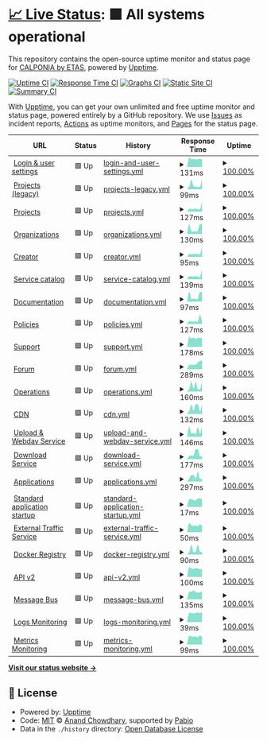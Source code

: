 # [📈 Live Status](https://calponia.github.io/status-page-poc2): <!--live status--> **🟩 All systems operational**

This repository contains the open-source uptime monitor and status page for [CALPONIA by ETAS](https://pantaris.io), powered by [Upptime](https://github.com/upptime/upptime).

[![Uptime CI](https://github.com/calponia/status-page-poc2/workflows/Uptime%20CI/badge.svg)](https://github.com/calponia/status-page-poc2/actions?query=workflow%3A%22Uptime+CI%22)
[![Response Time CI](https://github.com/calponia/status-page-poc2/workflows/Response%20Time%20CI/badge.svg)](https://github.com/calponia/status-page-poc2/actions?query=workflow%3A%22Response+Time+CI%22)
[![Graphs CI](https://github.com/calponia/status-page-poc2/workflows/Graphs%20CI/badge.svg)](https://github.com/calponia/status-page-poc2/actions?query=workflow%3A%22Graphs+CI%22)
[![Static Site CI](https://github.com/calponia/status-page-poc2/workflows/Static%20Site%20CI/badge.svg)](https://github.com/calponia/status-page-poc2/actions?query=workflow%3A%22Static+Site+CI%22)
[![Summary CI](https://github.com/calponia/status-page-poc2/workflows/Summary%20CI/badge.svg)](https://github.com/calponia/status-page-poc2/actions?query=workflow%3A%22Summary+CI%22)

With [Upptime](https://upptime.js.org), you can get your own unlimited and free uptime monitor and status page, powered entirely by a GitHub repository. We use [Issues](https://github.com/calponia/status-page-poc2/issues) as incident reports, [Actions](https://github.com/calponia/status-page-poc2/actions) as uptime monitors, and [Pages](https://calponia.github.io/status-page-poc2) for the status page.

<!--start: status pages-->
<!-- This summary is generated by Upptime (https://github.com/upptime/upptime) -->
<!-- Do not edit this manually, your changes will be overwritten -->
<!-- prettier-ignore -->
| URL | Status | History | Response Time | Uptime |
| --- | ------ | ------- | ------------- | ------ |
| <img alt="" src="https://icons.duckduckgo.com/ip3/my.pantaris.io.ico" height="13"> [Login & user settings](https://my.pantaris.io) | 🟩 Up | [login-and-user-settings.yml](https://github.com/calponia/status-page/commits/HEAD/history/login-and-user-settings.yml) | <details><summary><img alt="Response time graph" src="./graphs/login-and-user-settings/response-time-week.png" height="20"> 131ms</summary><br><a href="https://status.pantaris.io/history/login-and-user-settings"><img alt="Response time 138" src="https://img.shields.io/endpoint?url=https%3A%2F%2Fraw.githubusercontent.com%2Fcalponia%2Fstatus-page%2FHEAD%2Fapi%2Flogin-and-user-settings%2Fresponse-time.json"></a><br><a href="https://status.pantaris.io/history/login-and-user-settings"><img alt="24-hour response time 93" src="https://img.shields.io/endpoint?url=https%3A%2F%2Fraw.githubusercontent.com%2Fcalponia%2Fstatus-page%2FHEAD%2Fapi%2Flogin-and-user-settings%2Fresponse-time-day.json"></a><br><a href="https://status.pantaris.io/history/login-and-user-settings"><img alt="7-day response time 131" src="https://img.shields.io/endpoint?url=https%3A%2F%2Fraw.githubusercontent.com%2Fcalponia%2Fstatus-page%2FHEAD%2Fapi%2Flogin-and-user-settings%2Fresponse-time-week.json"></a><br><a href="https://status.pantaris.io/history/login-and-user-settings"><img alt="30-day response time 143" src="https://img.shields.io/endpoint?url=https%3A%2F%2Fraw.githubusercontent.com%2Fcalponia%2Fstatus-page%2FHEAD%2Fapi%2Flogin-and-user-settings%2Fresponse-time-month.json"></a><br><a href="https://status.pantaris.io/history/login-and-user-settings"><img alt="1-year response time 138" src="https://img.shields.io/endpoint?url=https%3A%2F%2Fraw.githubusercontent.com%2Fcalponia%2Fstatus-page%2FHEAD%2Fapi%2Flogin-and-user-settings%2Fresponse-time-year.json"></a></details> | <details><summary><a href="https://status.pantaris.io/history/login-and-user-settings">100.00%</a></summary><a href="https://status.pantaris.io/history/login-and-user-settings"><img alt="All-time uptime 99.97%" src="https://img.shields.io/endpoint?url=https%3A%2F%2Fraw.githubusercontent.com%2Fcalponia%2Fstatus-page%2FHEAD%2Fapi%2Flogin-and-user-settings%2Fuptime.json"></a><br><a href="https://status.pantaris.io/history/login-and-user-settings"><img alt="24-hour uptime 100.00%" src="https://img.shields.io/endpoint?url=https%3A%2F%2Fraw.githubusercontent.com%2Fcalponia%2Fstatus-page%2FHEAD%2Fapi%2Flogin-and-user-settings%2Fuptime-day.json"></a><br><a href="https://status.pantaris.io/history/login-and-user-settings"><img alt="7-day uptime 100.00%" src="https://img.shields.io/endpoint?url=https%3A%2F%2Fraw.githubusercontent.com%2Fcalponia%2Fstatus-page%2FHEAD%2Fapi%2Flogin-and-user-settings%2Fuptime-week.json"></a><br><a href="https://status.pantaris.io/history/login-and-user-settings"><img alt="30-day uptime 100.00%" src="https://img.shields.io/endpoint?url=https%3A%2F%2Fraw.githubusercontent.com%2Fcalponia%2Fstatus-page%2FHEAD%2Fapi%2Flogin-and-user-settings%2Fuptime-month.json"></a><br><a href="https://status.pantaris.io/history/login-and-user-settings"><img alt="1-year uptime 99.97%" src="https://img.shields.io/endpoint?url=https%3A%2F%2Fraw.githubusercontent.com%2Fcalponia%2Fstatus-page%2FHEAD%2Fapi%2Flogin-and-user-settings%2Fuptime-year.json"></a></details>
| <img alt="" src="https://icons.duckduckgo.com/ip3/platform.pantaris.io.ico" height="13"> [Projects (legacy)](https://platform.pantaris.io) | 🟩 Up | [projects-legacy.yml](https://github.com/calponia/status-page/commits/HEAD/history/projects-legacy.yml) | <details><summary><img alt="Response time graph" src="./graphs/projects-legacy/response-time-week.png" height="20"> 99ms</summary><br><a href="https://status.pantaris.io/history/projects-legacy"><img alt="Response time 144" src="https://img.shields.io/endpoint?url=https%3A%2F%2Fraw.githubusercontent.com%2Fcalponia%2Fstatus-page%2FHEAD%2Fapi%2Fprojects-legacy%2Fresponse-time.json"></a><br><a href="https://status.pantaris.io/history/projects-legacy"><img alt="24-hour response time 91" src="https://img.shields.io/endpoint?url=https%3A%2F%2Fraw.githubusercontent.com%2Fcalponia%2Fstatus-page%2FHEAD%2Fapi%2Fprojects-legacy%2Fresponse-time-day.json"></a><br><a href="https://status.pantaris.io/history/projects-legacy"><img alt="7-day response time 99" src="https://img.shields.io/endpoint?url=https%3A%2F%2Fraw.githubusercontent.com%2Fcalponia%2Fstatus-page%2FHEAD%2Fapi%2Fprojects-legacy%2Fresponse-time-week.json"></a><br><a href="https://status.pantaris.io/history/projects-legacy"><img alt="30-day response time 137" src="https://img.shields.io/endpoint?url=https%3A%2F%2Fraw.githubusercontent.com%2Fcalponia%2Fstatus-page%2FHEAD%2Fapi%2Fprojects-legacy%2Fresponse-time-month.json"></a><br><a href="https://status.pantaris.io/history/projects-legacy"><img alt="1-year response time 144" src="https://img.shields.io/endpoint?url=https%3A%2F%2Fraw.githubusercontent.com%2Fcalponia%2Fstatus-page%2FHEAD%2Fapi%2Fprojects-legacy%2Fresponse-time-year.json"></a></details> | <details><summary><a href="https://status.pantaris.io/history/projects-legacy">100.00%</a></summary><a href="https://status.pantaris.io/history/projects-legacy"><img alt="All-time uptime 99.95%" src="https://img.shields.io/endpoint?url=https%3A%2F%2Fraw.githubusercontent.com%2Fcalponia%2Fstatus-page%2FHEAD%2Fapi%2Fprojects-legacy%2Fuptime.json"></a><br><a href="https://status.pantaris.io/history/projects-legacy"><img alt="24-hour uptime 100.00%" src="https://img.shields.io/endpoint?url=https%3A%2F%2Fraw.githubusercontent.com%2Fcalponia%2Fstatus-page%2FHEAD%2Fapi%2Fprojects-legacy%2Fuptime-day.json"></a><br><a href="https://status.pantaris.io/history/projects-legacy"><img alt="7-day uptime 100.00%" src="https://img.shields.io/endpoint?url=https%3A%2F%2Fraw.githubusercontent.com%2Fcalponia%2Fstatus-page%2FHEAD%2Fapi%2Fprojects-legacy%2Fuptime-week.json"></a><br><a href="https://status.pantaris.io/history/projects-legacy"><img alt="30-day uptime 100.00%" src="https://img.shields.io/endpoint?url=https%3A%2F%2Fraw.githubusercontent.com%2Fcalponia%2Fstatus-page%2FHEAD%2Fapi%2Fprojects-legacy%2Fuptime-month.json"></a><br><a href="https://status.pantaris.io/history/projects-legacy"><img alt="1-year uptime 99.95%" src="https://img.shields.io/endpoint?url=https%3A%2F%2Fraw.githubusercontent.com%2Fcalponia%2Fstatus-page%2FHEAD%2Fapi%2Fprojects-legacy%2Fuptime-year.json"></a></details>
| <img alt="" src="https://icons.duckduckgo.com/ip3/project.pantaris.io.ico" height="13"> [Projects](https://project.pantaris.io) | 🟩 Up | [projects.yml](https://github.com/calponia/status-page/commits/HEAD/history/projects.yml) | <details><summary><img alt="Response time graph" src="./graphs/projects/response-time-week.png" height="20"> 127ms</summary><br><a href="https://status.pantaris.io/history/projects"><img alt="Response time 140" src="https://img.shields.io/endpoint?url=https%3A%2F%2Fraw.githubusercontent.com%2Fcalponia%2Fstatus-page%2FHEAD%2Fapi%2Fprojects%2Fresponse-time.json"></a><br><a href="https://status.pantaris.io/history/projects"><img alt="24-hour response time 105" src="https://img.shields.io/endpoint?url=https%3A%2F%2Fraw.githubusercontent.com%2Fcalponia%2Fstatus-page%2FHEAD%2Fapi%2Fprojects%2Fresponse-time-day.json"></a><br><a href="https://status.pantaris.io/history/projects"><img alt="7-day response time 127" src="https://img.shields.io/endpoint?url=https%3A%2F%2Fraw.githubusercontent.com%2Fcalponia%2Fstatus-page%2FHEAD%2Fapi%2Fprojects%2Fresponse-time-week.json"></a><br><a href="https://status.pantaris.io/history/projects"><img alt="30-day response time 102" src="https://img.shields.io/endpoint?url=https%3A%2F%2Fraw.githubusercontent.com%2Fcalponia%2Fstatus-page%2FHEAD%2Fapi%2Fprojects%2Fresponse-time-month.json"></a><br><a href="https://status.pantaris.io/history/projects"><img alt="1-year response time 140" src="https://img.shields.io/endpoint?url=https%3A%2F%2Fraw.githubusercontent.com%2Fcalponia%2Fstatus-page%2FHEAD%2Fapi%2Fprojects%2Fresponse-time-year.json"></a></details> | <details><summary><a href="https://status.pantaris.io/history/projects">100.00%</a></summary><a href="https://status.pantaris.io/history/projects"><img alt="All-time uptime 99.97%" src="https://img.shields.io/endpoint?url=https%3A%2F%2Fraw.githubusercontent.com%2Fcalponia%2Fstatus-page%2FHEAD%2Fapi%2Fprojects%2Fuptime.json"></a><br><a href="https://status.pantaris.io/history/projects"><img alt="24-hour uptime 100.00%" src="https://img.shields.io/endpoint?url=https%3A%2F%2Fraw.githubusercontent.com%2Fcalponia%2Fstatus-page%2FHEAD%2Fapi%2Fprojects%2Fuptime-day.json"></a><br><a href="https://status.pantaris.io/history/projects"><img alt="7-day uptime 100.00%" src="https://img.shields.io/endpoint?url=https%3A%2F%2Fraw.githubusercontent.com%2Fcalponia%2Fstatus-page%2FHEAD%2Fapi%2Fprojects%2Fuptime-week.json"></a><br><a href="https://status.pantaris.io/history/projects"><img alt="30-day uptime 100.00%" src="https://img.shields.io/endpoint?url=https%3A%2F%2Fraw.githubusercontent.com%2Fcalponia%2Fstatus-page%2FHEAD%2Fapi%2Fprojects%2Fuptime-month.json"></a><br><a href="https://status.pantaris.io/history/projects"><img alt="1-year uptime 99.97%" src="https://img.shields.io/endpoint?url=https%3A%2F%2Fraw.githubusercontent.com%2Fcalponia%2Fstatus-page%2FHEAD%2Fapi%2Fprojects%2Fuptime-year.json"></a></details>
| <img alt="" src="https://icons.duckduckgo.com/ip3/organization.pantaris.io.ico" height="13"> [Organizations](https://organization.pantaris.io) | 🟩 Up | [organizations.yml](https://github.com/calponia/status-page/commits/HEAD/history/organizations.yml) | <details><summary><img alt="Response time graph" src="./graphs/organizations/response-time-week.png" height="20"> 130ms</summary><br><a href="https://status.pantaris.io/history/organizations"><img alt="Response time 161" src="https://img.shields.io/endpoint?url=https%3A%2F%2Fraw.githubusercontent.com%2Fcalponia%2Fstatus-page%2FHEAD%2Fapi%2Forganizations%2Fresponse-time.json"></a><br><a href="https://status.pantaris.io/history/organizations"><img alt="24-hour response time 99" src="https://img.shields.io/endpoint?url=https%3A%2F%2Fraw.githubusercontent.com%2Fcalponia%2Fstatus-page%2FHEAD%2Fapi%2Forganizations%2Fresponse-time-day.json"></a><br><a href="https://status.pantaris.io/history/organizations"><img alt="7-day response time 130" src="https://img.shields.io/endpoint?url=https%3A%2F%2Fraw.githubusercontent.com%2Fcalponia%2Fstatus-page%2FHEAD%2Fapi%2Forganizations%2Fresponse-time-week.json"></a><br><a href="https://status.pantaris.io/history/organizations"><img alt="30-day response time 142" src="https://img.shields.io/endpoint?url=https%3A%2F%2Fraw.githubusercontent.com%2Fcalponia%2Fstatus-page%2FHEAD%2Fapi%2Forganizations%2Fresponse-time-month.json"></a><br><a href="https://status.pantaris.io/history/organizations"><img alt="1-year response time 161" src="https://img.shields.io/endpoint?url=https%3A%2F%2Fraw.githubusercontent.com%2Fcalponia%2Fstatus-page%2FHEAD%2Fapi%2Forganizations%2Fresponse-time-year.json"></a></details> | <details><summary><a href="https://status.pantaris.io/history/organizations">100.00%</a></summary><a href="https://status.pantaris.io/history/organizations"><img alt="All-time uptime 99.97%" src="https://img.shields.io/endpoint?url=https%3A%2F%2Fraw.githubusercontent.com%2Fcalponia%2Fstatus-page%2FHEAD%2Fapi%2Forganizations%2Fuptime.json"></a><br><a href="https://status.pantaris.io/history/organizations"><img alt="24-hour uptime 100.00%" src="https://img.shields.io/endpoint?url=https%3A%2F%2Fraw.githubusercontent.com%2Fcalponia%2Fstatus-page%2FHEAD%2Fapi%2Forganizations%2Fuptime-day.json"></a><br><a href="https://status.pantaris.io/history/organizations"><img alt="7-day uptime 100.00%" src="https://img.shields.io/endpoint?url=https%3A%2F%2Fraw.githubusercontent.com%2Fcalponia%2Fstatus-page%2FHEAD%2Fapi%2Forganizations%2Fuptime-week.json"></a><br><a href="https://status.pantaris.io/history/organizations"><img alt="30-day uptime 100.00%" src="https://img.shields.io/endpoint?url=https%3A%2F%2Fraw.githubusercontent.com%2Fcalponia%2Fstatus-page%2FHEAD%2Fapi%2Forganizations%2Fuptime-month.json"></a><br><a href="https://status.pantaris.io/history/organizations"><img alt="1-year uptime 99.97%" src="https://img.shields.io/endpoint?url=https%3A%2F%2Fraw.githubusercontent.com%2Fcalponia%2Fstatus-page%2FHEAD%2Fapi%2Forganizations%2Fuptime-year.json"></a></details>
| <img alt="" src="https://icons.duckduckgo.com/ip3/portal.pantaris.io.ico" height="13"> [Creator](https://portal.pantaris.io) | 🟩 Up | [creator.yml](https://github.com/calponia/status-page/commits/HEAD/history/creator.yml) | <details><summary><img alt="Response time graph" src="./graphs/creator/response-time-week.png" height="20"> 95ms</summary><br><a href="https://status.pantaris.io/history/creator"><img alt="Response time 147" src="https://img.shields.io/endpoint?url=https%3A%2F%2Fraw.githubusercontent.com%2Fcalponia%2Fstatus-page%2FHEAD%2Fapi%2Fcreator%2Fresponse-time.json"></a><br><a href="https://status.pantaris.io/history/creator"><img alt="24-hour response time 95" src="https://img.shields.io/endpoint?url=https%3A%2F%2Fraw.githubusercontent.com%2Fcalponia%2Fstatus-page%2FHEAD%2Fapi%2Fcreator%2Fresponse-time-day.json"></a><br><a href="https://status.pantaris.io/history/creator"><img alt="7-day response time 95" src="https://img.shields.io/endpoint?url=https%3A%2F%2Fraw.githubusercontent.com%2Fcalponia%2Fstatus-page%2FHEAD%2Fapi%2Fcreator%2Fresponse-time-week.json"></a><br><a href="https://status.pantaris.io/history/creator"><img alt="30-day response time 149" src="https://img.shields.io/endpoint?url=https%3A%2F%2Fraw.githubusercontent.com%2Fcalponia%2Fstatus-page%2FHEAD%2Fapi%2Fcreator%2Fresponse-time-month.json"></a><br><a href="https://status.pantaris.io/history/creator"><img alt="1-year response time 147" src="https://img.shields.io/endpoint?url=https%3A%2F%2Fraw.githubusercontent.com%2Fcalponia%2Fstatus-page%2FHEAD%2Fapi%2Fcreator%2Fresponse-time-year.json"></a></details> | <details><summary><a href="https://status.pantaris.io/history/creator">100.00%</a></summary><a href="https://status.pantaris.io/history/creator"><img alt="All-time uptime 99.97%" src="https://img.shields.io/endpoint?url=https%3A%2F%2Fraw.githubusercontent.com%2Fcalponia%2Fstatus-page%2FHEAD%2Fapi%2Fcreator%2Fuptime.json"></a><br><a href="https://status.pantaris.io/history/creator"><img alt="24-hour uptime 100.00%" src="https://img.shields.io/endpoint?url=https%3A%2F%2Fraw.githubusercontent.com%2Fcalponia%2Fstatus-page%2FHEAD%2Fapi%2Fcreator%2Fuptime-day.json"></a><br><a href="https://status.pantaris.io/history/creator"><img alt="7-day uptime 100.00%" src="https://img.shields.io/endpoint?url=https%3A%2F%2Fraw.githubusercontent.com%2Fcalponia%2Fstatus-page%2FHEAD%2Fapi%2Fcreator%2Fuptime-week.json"></a><br><a href="https://status.pantaris.io/history/creator"><img alt="30-day uptime 100.00%" src="https://img.shields.io/endpoint?url=https%3A%2F%2Fraw.githubusercontent.com%2Fcalponia%2Fstatus-page%2FHEAD%2Fapi%2Fcreator%2Fuptime-month.json"></a><br><a href="https://status.pantaris.io/history/creator"><img alt="1-year uptime 99.97%" src="https://img.shields.io/endpoint?url=https%3A%2F%2Fraw.githubusercontent.com%2Fcalponia%2Fstatus-page%2FHEAD%2Fapi%2Fcreator%2Fuptime-year.json"></a></details>
| <img alt="" src="https://icons.duckduckgo.com/ip3/marketplace.pantaris.io.ico" height="13"> [Service catalog](https://marketplace.pantaris.io) | 🟩 Up | [service-catalog.yml](https://github.com/calponia/status-page/commits/HEAD/history/service-catalog.yml) | <details><summary><img alt="Response time graph" src="./graphs/service-catalog/response-time-week.png" height="20"> 139ms</summary><br><a href="https://status.pantaris.io/history/service-catalog"><img alt="Response time 144" src="https://img.shields.io/endpoint?url=https%3A%2F%2Fraw.githubusercontent.com%2Fcalponia%2Fstatus-page%2FHEAD%2Fapi%2Fservice-catalog%2Fresponse-time.json"></a><br><a href="https://status.pantaris.io/history/service-catalog"><img alt="24-hour response time 81" src="https://img.shields.io/endpoint?url=https%3A%2F%2Fraw.githubusercontent.com%2Fcalponia%2Fstatus-page%2FHEAD%2Fapi%2Fservice-catalog%2Fresponse-time-day.json"></a><br><a href="https://status.pantaris.io/history/service-catalog"><img alt="7-day response time 139" src="https://img.shields.io/endpoint?url=https%3A%2F%2Fraw.githubusercontent.com%2Fcalponia%2Fstatus-page%2FHEAD%2Fapi%2Fservice-catalog%2Fresponse-time-week.json"></a><br><a href="https://status.pantaris.io/history/service-catalog"><img alt="30-day response time 150" src="https://img.shields.io/endpoint?url=https%3A%2F%2Fraw.githubusercontent.com%2Fcalponia%2Fstatus-page%2FHEAD%2Fapi%2Fservice-catalog%2Fresponse-time-month.json"></a><br><a href="https://status.pantaris.io/history/service-catalog"><img alt="1-year response time 144" src="https://img.shields.io/endpoint?url=https%3A%2F%2Fraw.githubusercontent.com%2Fcalponia%2Fstatus-page%2FHEAD%2Fapi%2Fservice-catalog%2Fresponse-time-year.json"></a></details> | <details><summary><a href="https://status.pantaris.io/history/service-catalog">100.00%</a></summary><a href="https://status.pantaris.io/history/service-catalog"><img alt="All-time uptime 99.95%" src="https://img.shields.io/endpoint?url=https%3A%2F%2Fraw.githubusercontent.com%2Fcalponia%2Fstatus-page%2FHEAD%2Fapi%2Fservice-catalog%2Fuptime.json"></a><br><a href="https://status.pantaris.io/history/service-catalog"><img alt="24-hour uptime 100.00%" src="https://img.shields.io/endpoint?url=https%3A%2F%2Fraw.githubusercontent.com%2Fcalponia%2Fstatus-page%2FHEAD%2Fapi%2Fservice-catalog%2Fuptime-day.json"></a><br><a href="https://status.pantaris.io/history/service-catalog"><img alt="7-day uptime 100.00%" src="https://img.shields.io/endpoint?url=https%3A%2F%2Fraw.githubusercontent.com%2Fcalponia%2Fstatus-page%2FHEAD%2Fapi%2Fservice-catalog%2Fuptime-week.json"></a><br><a href="https://status.pantaris.io/history/service-catalog"><img alt="30-day uptime 100.00%" src="https://img.shields.io/endpoint?url=https%3A%2F%2Fraw.githubusercontent.com%2Fcalponia%2Fstatus-page%2FHEAD%2Fapi%2Fservice-catalog%2Fuptime-month.json"></a><br><a href="https://status.pantaris.io/history/service-catalog"><img alt="1-year uptime 99.95%" src="https://img.shields.io/endpoint?url=https%3A%2F%2Fraw.githubusercontent.com%2Fcalponia%2Fstatus-page%2FHEAD%2Fapi%2Fservice-catalog%2Fuptime-year.json"></a></details>
| <img alt="" src="https://icons.duckduckgo.com/ip3/documentation.pantaris.io.ico" height="13"> [Documentation](https://documentation.pantaris.io) | 🟩 Up | [documentation.yml](https://github.com/calponia/status-page/commits/HEAD/history/documentation.yml) | <details><summary><img alt="Response time graph" src="./graphs/documentation/response-time-week.png" height="20"> 97ms</summary><br><a href="https://status.pantaris.io/history/documentation"><img alt="Response time 154" src="https://img.shields.io/endpoint?url=https%3A%2F%2Fraw.githubusercontent.com%2Fcalponia%2Fstatus-page%2FHEAD%2Fapi%2Fdocumentation%2Fresponse-time.json"></a><br><a href="https://status.pantaris.io/history/documentation"><img alt="24-hour response time 105" src="https://img.shields.io/endpoint?url=https%3A%2F%2Fraw.githubusercontent.com%2Fcalponia%2Fstatus-page%2FHEAD%2Fapi%2Fdocumentation%2Fresponse-time-day.json"></a><br><a href="https://status.pantaris.io/history/documentation"><img alt="7-day response time 97" src="https://img.shields.io/endpoint?url=https%3A%2F%2Fraw.githubusercontent.com%2Fcalponia%2Fstatus-page%2FHEAD%2Fapi%2Fdocumentation%2Fresponse-time-week.json"></a><br><a href="https://status.pantaris.io/history/documentation"><img alt="30-day response time 117" src="https://img.shields.io/endpoint?url=https%3A%2F%2Fraw.githubusercontent.com%2Fcalponia%2Fstatus-page%2FHEAD%2Fapi%2Fdocumentation%2Fresponse-time-month.json"></a><br><a href="https://status.pantaris.io/history/documentation"><img alt="1-year response time 154" src="https://img.shields.io/endpoint?url=https%3A%2F%2Fraw.githubusercontent.com%2Fcalponia%2Fstatus-page%2FHEAD%2Fapi%2Fdocumentation%2Fresponse-time-year.json"></a></details> | <details><summary><a href="https://status.pantaris.io/history/documentation">100.00%</a></summary><a href="https://status.pantaris.io/history/documentation"><img alt="All-time uptime 99.97%" src="https://img.shields.io/endpoint?url=https%3A%2F%2Fraw.githubusercontent.com%2Fcalponia%2Fstatus-page%2FHEAD%2Fapi%2Fdocumentation%2Fuptime.json"></a><br><a href="https://status.pantaris.io/history/documentation"><img alt="24-hour uptime 100.00%" src="https://img.shields.io/endpoint?url=https%3A%2F%2Fraw.githubusercontent.com%2Fcalponia%2Fstatus-page%2FHEAD%2Fapi%2Fdocumentation%2Fuptime-day.json"></a><br><a href="https://status.pantaris.io/history/documentation"><img alt="7-day uptime 100.00%" src="https://img.shields.io/endpoint?url=https%3A%2F%2Fraw.githubusercontent.com%2Fcalponia%2Fstatus-page%2FHEAD%2Fapi%2Fdocumentation%2Fuptime-week.json"></a><br><a href="https://status.pantaris.io/history/documentation"><img alt="30-day uptime 100.00%" src="https://img.shields.io/endpoint?url=https%3A%2F%2Fraw.githubusercontent.com%2Fcalponia%2Fstatus-page%2FHEAD%2Fapi%2Fdocumentation%2Fuptime-month.json"></a><br><a href="https://status.pantaris.io/history/documentation"><img alt="1-year uptime 99.97%" src="https://img.shields.io/endpoint?url=https%3A%2F%2Fraw.githubusercontent.com%2Fcalponia%2Fstatus-page%2FHEAD%2Fapi%2Fdocumentation%2Fuptime-year.json"></a></details>
| <img alt="" src="https://icons.duckduckgo.com/ip3/policies.pantaris.io.ico" height="13"> [Policies](https://policies.pantaris.io) | 🟩 Up | [policies.yml](https://github.com/calponia/status-page/commits/HEAD/history/policies.yml) | <details><summary><img alt="Response time graph" src="./graphs/policies/response-time-week.png" height="20"> 127ms</summary><br><a href="https://status.pantaris.io/history/policies"><img alt="Response time 138" src="https://img.shields.io/endpoint?url=https%3A%2F%2Fraw.githubusercontent.com%2Fcalponia%2Fstatus-page%2FHEAD%2Fapi%2Fpolicies%2Fresponse-time.json"></a><br><a href="https://status.pantaris.io/history/policies"><img alt="24-hour response time 103" src="https://img.shields.io/endpoint?url=https%3A%2F%2Fraw.githubusercontent.com%2Fcalponia%2Fstatus-page%2FHEAD%2Fapi%2Fpolicies%2Fresponse-time-day.json"></a><br><a href="https://status.pantaris.io/history/policies"><img alt="7-day response time 127" src="https://img.shields.io/endpoint?url=https%3A%2F%2Fraw.githubusercontent.com%2Fcalponia%2Fstatus-page%2FHEAD%2Fapi%2Fpolicies%2Fresponse-time-week.json"></a><br><a href="https://status.pantaris.io/history/policies"><img alt="30-day response time 125" src="https://img.shields.io/endpoint?url=https%3A%2F%2Fraw.githubusercontent.com%2Fcalponia%2Fstatus-page%2FHEAD%2Fapi%2Fpolicies%2Fresponse-time-month.json"></a><br><a href="https://status.pantaris.io/history/policies"><img alt="1-year response time 138" src="https://img.shields.io/endpoint?url=https%3A%2F%2Fraw.githubusercontent.com%2Fcalponia%2Fstatus-page%2FHEAD%2Fapi%2Fpolicies%2Fresponse-time-year.json"></a></details> | <details><summary><a href="https://status.pantaris.io/history/policies">100.00%</a></summary><a href="https://status.pantaris.io/history/policies"><img alt="All-time uptime 99.97%" src="https://img.shields.io/endpoint?url=https%3A%2F%2Fraw.githubusercontent.com%2Fcalponia%2Fstatus-page%2FHEAD%2Fapi%2Fpolicies%2Fuptime.json"></a><br><a href="https://status.pantaris.io/history/policies"><img alt="24-hour uptime 100.00%" src="https://img.shields.io/endpoint?url=https%3A%2F%2Fraw.githubusercontent.com%2Fcalponia%2Fstatus-page%2FHEAD%2Fapi%2Fpolicies%2Fuptime-day.json"></a><br><a href="https://status.pantaris.io/history/policies"><img alt="7-day uptime 100.00%" src="https://img.shields.io/endpoint?url=https%3A%2F%2Fraw.githubusercontent.com%2Fcalponia%2Fstatus-page%2FHEAD%2Fapi%2Fpolicies%2Fuptime-week.json"></a><br><a href="https://status.pantaris.io/history/policies"><img alt="30-day uptime 100.00%" src="https://img.shields.io/endpoint?url=https%3A%2F%2Fraw.githubusercontent.com%2Fcalponia%2Fstatus-page%2FHEAD%2Fapi%2Fpolicies%2Fuptime-month.json"></a><br><a href="https://status.pantaris.io/history/policies"><img alt="1-year uptime 99.97%" src="https://img.shields.io/endpoint?url=https%3A%2F%2Fraw.githubusercontent.com%2Fcalponia%2Fstatus-page%2FHEAD%2Fapi%2Fpolicies%2Fuptime-year.json"></a></details>
| <img alt="" src="https://icons.duckduckgo.com/ip3/helpspot.calponia.com.ico" height="13"> [Support](https://helpspot.calponia.com) | 🟩 Up | [support.yml](https://github.com/calponia/status-page/commits/HEAD/history/support.yml) | <details><summary><img alt="Response time graph" src="./graphs/support/response-time-week.png" height="20"> 178ms</summary><br><a href="https://status.pantaris.io/history/support"><img alt="Response time 206" src="https://img.shields.io/endpoint?url=https%3A%2F%2Fraw.githubusercontent.com%2Fcalponia%2Fstatus-page%2FHEAD%2Fapi%2Fsupport%2Fresponse-time.json"></a><br><a href="https://status.pantaris.io/history/support"><img alt="24-hour response time 173" src="https://img.shields.io/endpoint?url=https%3A%2F%2Fraw.githubusercontent.com%2Fcalponia%2Fstatus-page%2FHEAD%2Fapi%2Fsupport%2Fresponse-time-day.json"></a><br><a href="https://status.pantaris.io/history/support"><img alt="7-day response time 178" src="https://img.shields.io/endpoint?url=https%3A%2F%2Fraw.githubusercontent.com%2Fcalponia%2Fstatus-page%2FHEAD%2Fapi%2Fsupport%2Fresponse-time-week.json"></a><br><a href="https://status.pantaris.io/history/support"><img alt="30-day response time 185" src="https://img.shields.io/endpoint?url=https%3A%2F%2Fraw.githubusercontent.com%2Fcalponia%2Fstatus-page%2FHEAD%2Fapi%2Fsupport%2Fresponse-time-month.json"></a><br><a href="https://status.pantaris.io/history/support"><img alt="1-year response time 206" src="https://img.shields.io/endpoint?url=https%3A%2F%2Fraw.githubusercontent.com%2Fcalponia%2Fstatus-page%2FHEAD%2Fapi%2Fsupport%2Fresponse-time-year.json"></a></details> | <details><summary><a href="https://status.pantaris.io/history/support">100.00%</a></summary><a href="https://status.pantaris.io/history/support"><img alt="All-time uptime 100.00%" src="https://img.shields.io/endpoint?url=https%3A%2F%2Fraw.githubusercontent.com%2Fcalponia%2Fstatus-page%2FHEAD%2Fapi%2Fsupport%2Fuptime.json"></a><br><a href="https://status.pantaris.io/history/support"><img alt="24-hour uptime 100.00%" src="https://img.shields.io/endpoint?url=https%3A%2F%2Fraw.githubusercontent.com%2Fcalponia%2Fstatus-page%2FHEAD%2Fapi%2Fsupport%2Fuptime-day.json"></a><br><a href="https://status.pantaris.io/history/support"><img alt="7-day uptime 100.00%" src="https://img.shields.io/endpoint?url=https%3A%2F%2Fraw.githubusercontent.com%2Fcalponia%2Fstatus-page%2FHEAD%2Fapi%2Fsupport%2Fuptime-week.json"></a><br><a href="https://status.pantaris.io/history/support"><img alt="30-day uptime 100.00%" src="https://img.shields.io/endpoint?url=https%3A%2F%2Fraw.githubusercontent.com%2Fcalponia%2Fstatus-page%2FHEAD%2Fapi%2Fsupport%2Fuptime-month.json"></a><br><a href="https://status.pantaris.io/history/support"><img alt="1-year uptime 100.00%" src="https://img.shields.io/endpoint?url=https%3A%2F%2Fraw.githubusercontent.com%2Fcalponia%2Fstatus-page%2FHEAD%2Fapi%2Fsupport%2Fuptime-year.json"></a></details>
| <img alt="" src="https://icons.duckduckgo.com/ip3/forum.pantaris.io.ico" height="13"> [Forum](https://forum.pantaris.io) | 🟩 Up | [forum.yml](https://github.com/calponia/status-page/commits/HEAD/history/forum.yml) | <details><summary><img alt="Response time graph" src="./graphs/forum/response-time-week.png" height="20"> 289ms</summary><br><a href="https://status.pantaris.io/history/forum"><img alt="Response time 343" src="https://img.shields.io/endpoint?url=https%3A%2F%2Fraw.githubusercontent.com%2Fcalponia%2Fstatus-page%2FHEAD%2Fapi%2Fforum%2Fresponse-time.json"></a><br><a href="https://status.pantaris.io/history/forum"><img alt="24-hour response time 264" src="https://img.shields.io/endpoint?url=https%3A%2F%2Fraw.githubusercontent.com%2Fcalponia%2Fstatus-page%2FHEAD%2Fapi%2Fforum%2Fresponse-time-day.json"></a><br><a href="https://status.pantaris.io/history/forum"><img alt="7-day response time 289" src="https://img.shields.io/endpoint?url=https%3A%2F%2Fraw.githubusercontent.com%2Fcalponia%2Fstatus-page%2FHEAD%2Fapi%2Fforum%2Fresponse-time-week.json"></a><br><a href="https://status.pantaris.io/history/forum"><img alt="30-day response time 292" src="https://img.shields.io/endpoint?url=https%3A%2F%2Fraw.githubusercontent.com%2Fcalponia%2Fstatus-page%2FHEAD%2Fapi%2Fforum%2Fresponse-time-month.json"></a><br><a href="https://status.pantaris.io/history/forum"><img alt="1-year response time 343" src="https://img.shields.io/endpoint?url=https%3A%2F%2Fraw.githubusercontent.com%2Fcalponia%2Fstatus-page%2FHEAD%2Fapi%2Fforum%2Fresponse-time-year.json"></a></details> | <details><summary><a href="https://status.pantaris.io/history/forum">100.00%</a></summary><a href="https://status.pantaris.io/history/forum"><img alt="All-time uptime 100.00%" src="https://img.shields.io/endpoint?url=https%3A%2F%2Fraw.githubusercontent.com%2Fcalponia%2Fstatus-page%2FHEAD%2Fapi%2Fforum%2Fuptime.json"></a><br><a href="https://status.pantaris.io/history/forum"><img alt="24-hour uptime 100.00%" src="https://img.shields.io/endpoint?url=https%3A%2F%2Fraw.githubusercontent.com%2Fcalponia%2Fstatus-page%2FHEAD%2Fapi%2Fforum%2Fuptime-day.json"></a><br><a href="https://status.pantaris.io/history/forum"><img alt="7-day uptime 100.00%" src="https://img.shields.io/endpoint?url=https%3A%2F%2Fraw.githubusercontent.com%2Fcalponia%2Fstatus-page%2FHEAD%2Fapi%2Fforum%2Fuptime-week.json"></a><br><a href="https://status.pantaris.io/history/forum"><img alt="30-day uptime 100.00%" src="https://img.shields.io/endpoint?url=https%3A%2F%2Fraw.githubusercontent.com%2Fcalponia%2Fstatus-page%2FHEAD%2Fapi%2Fforum%2Fuptime-month.json"></a><br><a href="https://status.pantaris.io/history/forum"><img alt="1-year uptime 100.00%" src="https://img.shields.io/endpoint?url=https%3A%2F%2Fraw.githubusercontent.com%2Fcalponia%2Fstatus-page%2FHEAD%2Fapi%2Fforum%2Fuptime-year.json"></a></details>
| <img alt="" src="https://icons.duckduckgo.com/ip3/management.pantaris.io.ico" height="13"> [Operations](https://management.pantaris.io) | 🟩 Up | [operations.yml](https://github.com/calponia/status-page/commits/HEAD/history/operations.yml) | <details><summary><img alt="Response time graph" src="./graphs/operations/response-time-week.png" height="20"> 160ms</summary><br><a href="https://status.pantaris.io/history/operations"><img alt="Response time 171" src="https://img.shields.io/endpoint?url=https%3A%2F%2Fraw.githubusercontent.com%2Fcalponia%2Fstatus-page%2FHEAD%2Fapi%2Foperations%2Fresponse-time.json"></a><br><a href="https://status.pantaris.io/history/operations"><img alt="24-hour response time 118" src="https://img.shields.io/endpoint?url=https%3A%2F%2Fraw.githubusercontent.com%2Fcalponia%2Fstatus-page%2FHEAD%2Fapi%2Foperations%2Fresponse-time-day.json"></a><br><a href="https://status.pantaris.io/history/operations"><img alt="7-day response time 160" src="https://img.shields.io/endpoint?url=https%3A%2F%2Fraw.githubusercontent.com%2Fcalponia%2Fstatus-page%2FHEAD%2Fapi%2Foperations%2Fresponse-time-week.json"></a><br><a href="https://status.pantaris.io/history/operations"><img alt="30-day response time 153" src="https://img.shields.io/endpoint?url=https%3A%2F%2Fraw.githubusercontent.com%2Fcalponia%2Fstatus-page%2FHEAD%2Fapi%2Foperations%2Fresponse-time-month.json"></a><br><a href="https://status.pantaris.io/history/operations"><img alt="1-year response time 171" src="https://img.shields.io/endpoint?url=https%3A%2F%2Fraw.githubusercontent.com%2Fcalponia%2Fstatus-page%2FHEAD%2Fapi%2Foperations%2Fresponse-time-year.json"></a></details> | <details><summary><a href="https://status.pantaris.io/history/operations">100.00%</a></summary><a href="https://status.pantaris.io/history/operations"><img alt="All-time uptime 99.97%" src="https://img.shields.io/endpoint?url=https%3A%2F%2Fraw.githubusercontent.com%2Fcalponia%2Fstatus-page%2FHEAD%2Fapi%2Foperations%2Fuptime.json"></a><br><a href="https://status.pantaris.io/history/operations"><img alt="24-hour uptime 100.00%" src="https://img.shields.io/endpoint?url=https%3A%2F%2Fraw.githubusercontent.com%2Fcalponia%2Fstatus-page%2FHEAD%2Fapi%2Foperations%2Fuptime-day.json"></a><br><a href="https://status.pantaris.io/history/operations"><img alt="7-day uptime 100.00%" src="https://img.shields.io/endpoint?url=https%3A%2F%2Fraw.githubusercontent.com%2Fcalponia%2Fstatus-page%2FHEAD%2Fapi%2Foperations%2Fuptime-week.json"></a><br><a href="https://status.pantaris.io/history/operations"><img alt="30-day uptime 100.00%" src="https://img.shields.io/endpoint?url=https%3A%2F%2Fraw.githubusercontent.com%2Fcalponia%2Fstatus-page%2FHEAD%2Fapi%2Foperations%2Fuptime-month.json"></a><br><a href="https://status.pantaris.io/history/operations"><img alt="1-year uptime 99.97%" src="https://img.shields.io/endpoint?url=https%3A%2F%2Fraw.githubusercontent.com%2Fcalponia%2Fstatus-page%2FHEAD%2Fapi%2Foperations%2Fuptime-year.json"></a></details>
| <img alt="" src="https://icons.duckduckgo.com/ip3/cdn.pantaris.io.ico" height="13"> [CDN](https://cdn.pantaris.io) | 🟩 Up | [cdn.yml](https://github.com/calponia/status-page/commits/HEAD/history/cdn.yml) | <details><summary><img alt="Response time graph" src="./graphs/cdn/response-time-week.png" height="20"> 132ms</summary><br><a href="https://status.pantaris.io/history/cdn"><img alt="Response time 156" src="https://img.shields.io/endpoint?url=https%3A%2F%2Fraw.githubusercontent.com%2Fcalponia%2Fstatus-page%2FHEAD%2Fapi%2Fcdn%2Fresponse-time.json"></a><br><a href="https://status.pantaris.io/history/cdn"><img alt="24-hour response time 95" src="https://img.shields.io/endpoint?url=https%3A%2F%2Fraw.githubusercontent.com%2Fcalponia%2Fstatus-page%2FHEAD%2Fapi%2Fcdn%2Fresponse-time-day.json"></a><br><a href="https://status.pantaris.io/history/cdn"><img alt="7-day response time 132" src="https://img.shields.io/endpoint?url=https%3A%2F%2Fraw.githubusercontent.com%2Fcalponia%2Fstatus-page%2FHEAD%2Fapi%2Fcdn%2Fresponse-time-week.json"></a><br><a href="https://status.pantaris.io/history/cdn"><img alt="30-day response time 125" src="https://img.shields.io/endpoint?url=https%3A%2F%2Fraw.githubusercontent.com%2Fcalponia%2Fstatus-page%2FHEAD%2Fapi%2Fcdn%2Fresponse-time-month.json"></a><br><a href="https://status.pantaris.io/history/cdn"><img alt="1-year response time 156" src="https://img.shields.io/endpoint?url=https%3A%2F%2Fraw.githubusercontent.com%2Fcalponia%2Fstatus-page%2FHEAD%2Fapi%2Fcdn%2Fresponse-time-year.json"></a></details> | <details><summary><a href="https://status.pantaris.io/history/cdn">100.00%</a></summary><a href="https://status.pantaris.io/history/cdn"><img alt="All-time uptime 99.97%" src="https://img.shields.io/endpoint?url=https%3A%2F%2Fraw.githubusercontent.com%2Fcalponia%2Fstatus-page%2FHEAD%2Fapi%2Fcdn%2Fuptime.json"></a><br><a href="https://status.pantaris.io/history/cdn"><img alt="24-hour uptime 100.00%" src="https://img.shields.io/endpoint?url=https%3A%2F%2Fraw.githubusercontent.com%2Fcalponia%2Fstatus-page%2FHEAD%2Fapi%2Fcdn%2Fuptime-day.json"></a><br><a href="https://status.pantaris.io/history/cdn"><img alt="7-day uptime 100.00%" src="https://img.shields.io/endpoint?url=https%3A%2F%2Fraw.githubusercontent.com%2Fcalponia%2Fstatus-page%2FHEAD%2Fapi%2Fcdn%2Fuptime-week.json"></a><br><a href="https://status.pantaris.io/history/cdn"><img alt="30-day uptime 100.00%" src="https://img.shields.io/endpoint?url=https%3A%2F%2Fraw.githubusercontent.com%2Fcalponia%2Fstatus-page%2FHEAD%2Fapi%2Fcdn%2Fuptime-month.json"></a><br><a href="https://status.pantaris.io/history/cdn"><img alt="1-year uptime 99.97%" src="https://img.shields.io/endpoint?url=https%3A%2F%2Fraw.githubusercontent.com%2Fcalponia%2Fstatus-page%2FHEAD%2Fapi%2Fcdn%2Fuptime-year.json"></a></details>
| <img alt="" src="https://icons.duckduckgo.com/ip3/upload.pantaris.io.ico" height="13"> [Upload & Webdav Service](https://upload.pantaris.io/healthcheck) | 🟩 Up | [upload-and-webdav-service.yml](https://github.com/calponia/status-page/commits/HEAD/history/upload-and-webdav-service.yml) | <details><summary><img alt="Response time graph" src="./graphs/upload-and-webdav-service/response-time-week.png" height="20"> 146ms</summary><br><a href="https://status.pantaris.io/history/upload-and-webdav-service"><img alt="Response time 277" src="https://img.shields.io/endpoint?url=https%3A%2F%2Fraw.githubusercontent.com%2Fcalponia%2Fstatus-page%2FHEAD%2Fapi%2Fupload-and-webdav-service%2Fresponse-time.json"></a><br><a href="https://status.pantaris.io/history/upload-and-webdav-service"><img alt="24-hour response time 102" src="https://img.shields.io/endpoint?url=https%3A%2F%2Fraw.githubusercontent.com%2Fcalponia%2Fstatus-page%2FHEAD%2Fapi%2Fupload-and-webdav-service%2Fresponse-time-day.json"></a><br><a href="https://status.pantaris.io/history/upload-and-webdav-service"><img alt="7-day response time 146" src="https://img.shields.io/endpoint?url=https%3A%2F%2Fraw.githubusercontent.com%2Fcalponia%2Fstatus-page%2FHEAD%2Fapi%2Fupload-and-webdav-service%2Fresponse-time-week.json"></a><br><a href="https://status.pantaris.io/history/upload-and-webdav-service"><img alt="30-day response time 227" src="https://img.shields.io/endpoint?url=https%3A%2F%2Fraw.githubusercontent.com%2Fcalponia%2Fstatus-page%2FHEAD%2Fapi%2Fupload-and-webdav-service%2Fresponse-time-month.json"></a><br><a href="https://status.pantaris.io/history/upload-and-webdav-service"><img alt="1-year response time 277" src="https://img.shields.io/endpoint?url=https%3A%2F%2Fraw.githubusercontent.com%2Fcalponia%2Fstatus-page%2FHEAD%2Fapi%2Fupload-and-webdav-service%2Fresponse-time-year.json"></a></details> | <details><summary><a href="https://status.pantaris.io/history/upload-and-webdav-service">100.00%</a></summary><a href="https://status.pantaris.io/history/upload-and-webdav-service"><img alt="All-time uptime 99.96%" src="https://img.shields.io/endpoint?url=https%3A%2F%2Fraw.githubusercontent.com%2Fcalponia%2Fstatus-page%2FHEAD%2Fapi%2Fupload-and-webdav-service%2Fuptime.json"></a><br><a href="https://status.pantaris.io/history/upload-and-webdav-service"><img alt="24-hour uptime 100.00%" src="https://img.shields.io/endpoint?url=https%3A%2F%2Fraw.githubusercontent.com%2Fcalponia%2Fstatus-page%2FHEAD%2Fapi%2Fupload-and-webdav-service%2Fuptime-day.json"></a><br><a href="https://status.pantaris.io/history/upload-and-webdav-service"><img alt="7-day uptime 100.00%" src="https://img.shields.io/endpoint?url=https%3A%2F%2Fraw.githubusercontent.com%2Fcalponia%2Fstatus-page%2FHEAD%2Fapi%2Fupload-and-webdav-service%2Fuptime-week.json"></a><br><a href="https://status.pantaris.io/history/upload-and-webdav-service"><img alt="30-day uptime 99.96%" src="https://img.shields.io/endpoint?url=https%3A%2F%2Fraw.githubusercontent.com%2Fcalponia%2Fstatus-page%2FHEAD%2Fapi%2Fupload-and-webdav-service%2Fuptime-month.json"></a><br><a href="https://status.pantaris.io/history/upload-and-webdav-service"><img alt="1-year uptime 99.96%" src="https://img.shields.io/endpoint?url=https%3A%2F%2Fraw.githubusercontent.com%2Fcalponia%2Fstatus-page%2FHEAD%2Fapi%2Fupload-and-webdav-service%2Fuptime-year.json"></a></details>
| <img alt="" src="https://icons.duckduckgo.com/ip3/download.pantaris.io.ico" height="13"> [Download Service](https://download.pantaris.io/healthcheck) | 🟩 Up | [download-service.yml](https://github.com/calponia/status-page/commits/HEAD/history/download-service.yml) | <details><summary><img alt="Response time graph" src="./graphs/download-service/response-time-week.png" height="20"> 177ms</summary><br><a href="https://status.pantaris.io/history/download-service"><img alt="Response time 194" src="https://img.shields.io/endpoint?url=https%3A%2F%2Fraw.githubusercontent.com%2Fcalponia%2Fstatus-page%2FHEAD%2Fapi%2Fdownload-service%2Fresponse-time.json"></a><br><a href="https://status.pantaris.io/history/download-service"><img alt="24-hour response time 112" src="https://img.shields.io/endpoint?url=https%3A%2F%2Fraw.githubusercontent.com%2Fcalponia%2Fstatus-page%2FHEAD%2Fapi%2Fdownload-service%2Fresponse-time-day.json"></a><br><a href="https://status.pantaris.io/history/download-service"><img alt="7-day response time 177" src="https://img.shields.io/endpoint?url=https%3A%2F%2Fraw.githubusercontent.com%2Fcalponia%2Fstatus-page%2FHEAD%2Fapi%2Fdownload-service%2Fresponse-time-week.json"></a><br><a href="https://status.pantaris.io/history/download-service"><img alt="30-day response time 476" src="https://img.shields.io/endpoint?url=https%3A%2F%2Fraw.githubusercontent.com%2Fcalponia%2Fstatus-page%2FHEAD%2Fapi%2Fdownload-service%2Fresponse-time-month.json"></a><br><a href="https://status.pantaris.io/history/download-service"><img alt="1-year response time 194" src="https://img.shields.io/endpoint?url=https%3A%2F%2Fraw.githubusercontent.com%2Fcalponia%2Fstatus-page%2FHEAD%2Fapi%2Fdownload-service%2Fresponse-time-year.json"></a></details> | <details><summary><a href="https://status.pantaris.io/history/download-service">100.00%</a></summary><a href="https://status.pantaris.io/history/download-service"><img alt="All-time uptime 99.96%" src="https://img.shields.io/endpoint?url=https%3A%2F%2Fraw.githubusercontent.com%2Fcalponia%2Fstatus-page%2FHEAD%2Fapi%2Fdownload-service%2Fuptime.json"></a><br><a href="https://status.pantaris.io/history/download-service"><img alt="24-hour uptime 100.00%" src="https://img.shields.io/endpoint?url=https%3A%2F%2Fraw.githubusercontent.com%2Fcalponia%2Fstatus-page%2FHEAD%2Fapi%2Fdownload-service%2Fuptime-day.json"></a><br><a href="https://status.pantaris.io/history/download-service"><img alt="7-day uptime 100.00%" src="https://img.shields.io/endpoint?url=https%3A%2F%2Fraw.githubusercontent.com%2Fcalponia%2Fstatus-page%2FHEAD%2Fapi%2Fdownload-service%2Fuptime-week.json"></a><br><a href="https://status.pantaris.io/history/download-service"><img alt="30-day uptime 99.98%" src="https://img.shields.io/endpoint?url=https%3A%2F%2Fraw.githubusercontent.com%2Fcalponia%2Fstatus-page%2FHEAD%2Fapi%2Fdownload-service%2Fuptime-month.json"></a><br><a href="https://status.pantaris.io/history/download-service"><img alt="1-year uptime 99.96%" src="https://img.shields.io/endpoint?url=https%3A%2F%2Fraw.githubusercontent.com%2Fcalponia%2Fstatus-page%2FHEAD%2Fapi%2Fdownload-service%2Fuptime-year.json"></a></details>
| <img alt="" src="https://icons.duckduckgo.com/ip3/healthcheck.app.pantaris.io.ico" height="13"> [Applications](https://healthcheck.app.pantaris.io) | 🟩 Up | [applications.yml](https://github.com/calponia/status-page/commits/HEAD/history/applications.yml) | <details><summary><img alt="Response time graph" src="./graphs/applications/response-time-week.png" height="20"> 297ms</summary><br><a href="https://status.pantaris.io/history/applications"><img alt="Response time 211" src="https://img.shields.io/endpoint?url=https%3A%2F%2Fraw.githubusercontent.com%2Fcalponia%2Fstatus-page%2FHEAD%2Fapi%2Fapplications%2Fresponse-time.json"></a><br><a href="https://status.pantaris.io/history/applications"><img alt="24-hour response time 174" src="https://img.shields.io/endpoint?url=https%3A%2F%2Fraw.githubusercontent.com%2Fcalponia%2Fstatus-page%2FHEAD%2Fapi%2Fapplications%2Fresponse-time-day.json"></a><br><a href="https://status.pantaris.io/history/applications"><img alt="7-day response time 297" src="https://img.shields.io/endpoint?url=https%3A%2F%2Fraw.githubusercontent.com%2Fcalponia%2Fstatus-page%2FHEAD%2Fapi%2Fapplications%2Fresponse-time-week.json"></a><br><a href="https://status.pantaris.io/history/applications"><img alt="30-day response time 241" src="https://img.shields.io/endpoint?url=https%3A%2F%2Fraw.githubusercontent.com%2Fcalponia%2Fstatus-page%2FHEAD%2Fapi%2Fapplications%2Fresponse-time-month.json"></a><br><a href="https://status.pantaris.io/history/applications"><img alt="1-year response time 211" src="https://img.shields.io/endpoint?url=https%3A%2F%2Fraw.githubusercontent.com%2Fcalponia%2Fstatus-page%2FHEAD%2Fapi%2Fapplications%2Fresponse-time-year.json"></a></details> | <details><summary><a href="https://status.pantaris.io/history/applications">100.00%</a></summary><a href="https://status.pantaris.io/history/applications"><img alt="All-time uptime 99.97%" src="https://img.shields.io/endpoint?url=https%3A%2F%2Fraw.githubusercontent.com%2Fcalponia%2Fstatus-page%2FHEAD%2Fapi%2Fapplications%2Fuptime.json"></a><br><a href="https://status.pantaris.io/history/applications"><img alt="24-hour uptime 100.00%" src="https://img.shields.io/endpoint?url=https%3A%2F%2Fraw.githubusercontent.com%2Fcalponia%2Fstatus-page%2FHEAD%2Fapi%2Fapplications%2Fuptime-day.json"></a><br><a href="https://status.pantaris.io/history/applications"><img alt="7-day uptime 100.00%" src="https://img.shields.io/endpoint?url=https%3A%2F%2Fraw.githubusercontent.com%2Fcalponia%2Fstatus-page%2FHEAD%2Fapi%2Fapplications%2Fuptime-week.json"></a><br><a href="https://status.pantaris.io/history/applications"><img alt="30-day uptime 100.00%" src="https://img.shields.io/endpoint?url=https%3A%2F%2Fraw.githubusercontent.com%2Fcalponia%2Fstatus-page%2FHEAD%2Fapi%2Fapplications%2Fuptime-month.json"></a><br><a href="https://status.pantaris.io/history/applications"><img alt="1-year uptime 99.97%" src="https://img.shields.io/endpoint?url=https%3A%2F%2Fraw.githubusercontent.com%2Fcalponia%2Fstatus-page%2FHEAD%2Fapi%2Fapplications%2Fuptime-year.json"></a></details>
| <img alt="" src="https://icons.duckduckgo.com/ip3/service-startup.pantaris.io.ico" height="13"> [Standard application startup](https://service-startup.pantaris.io) | 🟩 Up | [standard-application-startup.yml](https://github.com/calponia/status-page/commits/HEAD/history/standard-application-startup.yml) | <details><summary><img alt="Response time graph" src="./graphs/standard-application-startup/response-time-week.png" height="20"> 17ms</summary><br><a href="https://status.pantaris.io/history/standard-application-startup"><img alt="Response time 18" src="https://img.shields.io/endpoint?url=https%3A%2F%2Fraw.githubusercontent.com%2Fcalponia%2Fstatus-page%2FHEAD%2Fapi%2Fstandard-application-startup%2Fresponse-time.json"></a><br><a href="https://status.pantaris.io/history/standard-application-startup"><img alt="24-hour response time 16" src="https://img.shields.io/endpoint?url=https%3A%2F%2Fraw.githubusercontent.com%2Fcalponia%2Fstatus-page%2FHEAD%2Fapi%2Fstandard-application-startup%2Fresponse-time-day.json"></a><br><a href="https://status.pantaris.io/history/standard-application-startup"><img alt="7-day response time 17" src="https://img.shields.io/endpoint?url=https%3A%2F%2Fraw.githubusercontent.com%2Fcalponia%2Fstatus-page%2FHEAD%2Fapi%2Fstandard-application-startup%2Fresponse-time-week.json"></a><br><a href="https://status.pantaris.io/history/standard-application-startup"><img alt="30-day response time 18" src="https://img.shields.io/endpoint?url=https%3A%2F%2Fraw.githubusercontent.com%2Fcalponia%2Fstatus-page%2FHEAD%2Fapi%2Fstandard-application-startup%2Fresponse-time-month.json"></a><br><a href="https://status.pantaris.io/history/standard-application-startup"><img alt="1-year response time 18" src="https://img.shields.io/endpoint?url=https%3A%2F%2Fraw.githubusercontent.com%2Fcalponia%2Fstatus-page%2FHEAD%2Fapi%2Fstandard-application-startup%2Fresponse-time-year.json"></a></details> | <details><summary><a href="https://status.pantaris.io/history/standard-application-startup">100.00%</a></summary><a href="https://status.pantaris.io/history/standard-application-startup"><img alt="All-time uptime 99.95%" src="https://img.shields.io/endpoint?url=https%3A%2F%2Fraw.githubusercontent.com%2Fcalponia%2Fstatus-page%2FHEAD%2Fapi%2Fstandard-application-startup%2Fuptime.json"></a><br><a href="https://status.pantaris.io/history/standard-application-startup"><img alt="24-hour uptime 100.00%" src="https://img.shields.io/endpoint?url=https%3A%2F%2Fraw.githubusercontent.com%2Fcalponia%2Fstatus-page%2FHEAD%2Fapi%2Fstandard-application-startup%2Fuptime-day.json"></a><br><a href="https://status.pantaris.io/history/standard-application-startup"><img alt="7-day uptime 100.00%" src="https://img.shields.io/endpoint?url=https%3A%2F%2Fraw.githubusercontent.com%2Fcalponia%2Fstatus-page%2FHEAD%2Fapi%2Fstandard-application-startup%2Fuptime-week.json"></a><br><a href="https://status.pantaris.io/history/standard-application-startup"><img alt="30-day uptime 100.00%" src="https://img.shields.io/endpoint?url=https%3A%2F%2Fraw.githubusercontent.com%2Fcalponia%2Fstatus-page%2FHEAD%2Fapi%2Fstandard-application-startup%2Fuptime-month.json"></a><br><a href="https://status.pantaris.io/history/standard-application-startup"><img alt="1-year uptime 99.95%" src="https://img.shields.io/endpoint?url=https%3A%2F%2Fraw.githubusercontent.com%2Fcalponia%2Fstatus-page%2FHEAD%2Fapi%2Fstandard-application-startup%2Fuptime-year.json"></a></details>
| <img alt="" src="https://icons.duckduckgo.com/ip3/0ca2d4b8f342a21cfb6de71d1d1c46b4.ext.pantaris.io.ico" height="13"> [External Traffic Service](http://0ca2d4b8f342a21cfb6de71d1d1c46b4.ext.pantaris.io:3001/) | 🟩 Up | [external-traffic-service.yml](https://github.com/calponia/status-page/commits/HEAD/history/external-traffic-service.yml) | <details><summary><img alt="Response time graph" src="./graphs/external-traffic-service/response-time-week.png" height="20"> 50ms</summary><br><a href="https://status.pantaris.io/history/external-traffic-service"><img alt="Response time 95" src="https://img.shields.io/endpoint?url=https%3A%2F%2Fraw.githubusercontent.com%2Fcalponia%2Fstatus-page%2FHEAD%2Fapi%2Fexternal-traffic-service%2Fresponse-time.json"></a><br><a href="https://status.pantaris.io/history/external-traffic-service"><img alt="24-hour response time 42" src="https://img.shields.io/endpoint?url=https%3A%2F%2Fraw.githubusercontent.com%2Fcalponia%2Fstatus-page%2FHEAD%2Fapi%2Fexternal-traffic-service%2Fresponse-time-day.json"></a><br><a href="https://status.pantaris.io/history/external-traffic-service"><img alt="7-day response time 50" src="https://img.shields.io/endpoint?url=https%3A%2F%2Fraw.githubusercontent.com%2Fcalponia%2Fstatus-page%2FHEAD%2Fapi%2Fexternal-traffic-service%2Fresponse-time-week.json"></a><br><a href="https://status.pantaris.io/history/external-traffic-service"><img alt="30-day response time 64" src="https://img.shields.io/endpoint?url=https%3A%2F%2Fraw.githubusercontent.com%2Fcalponia%2Fstatus-page%2FHEAD%2Fapi%2Fexternal-traffic-service%2Fresponse-time-month.json"></a><br><a href="https://status.pantaris.io/history/external-traffic-service"><img alt="1-year response time 95" src="https://img.shields.io/endpoint?url=https%3A%2F%2Fraw.githubusercontent.com%2Fcalponia%2Fstatus-page%2FHEAD%2Fapi%2Fexternal-traffic-service%2Fresponse-time-year.json"></a></details> | <details><summary><a href="https://status.pantaris.io/history/external-traffic-service">100.00%</a></summary><a href="https://status.pantaris.io/history/external-traffic-service"><img alt="All-time uptime 100.00%" src="https://img.shields.io/endpoint?url=https%3A%2F%2Fraw.githubusercontent.com%2Fcalponia%2Fstatus-page%2FHEAD%2Fapi%2Fexternal-traffic-service%2Fuptime.json"></a><br><a href="https://status.pantaris.io/history/external-traffic-service"><img alt="24-hour uptime 100.00%" src="https://img.shields.io/endpoint?url=https%3A%2F%2Fraw.githubusercontent.com%2Fcalponia%2Fstatus-page%2FHEAD%2Fapi%2Fexternal-traffic-service%2Fuptime-day.json"></a><br><a href="https://status.pantaris.io/history/external-traffic-service"><img alt="7-day uptime 100.00%" src="https://img.shields.io/endpoint?url=https%3A%2F%2Fraw.githubusercontent.com%2Fcalponia%2Fstatus-page%2FHEAD%2Fapi%2Fexternal-traffic-service%2Fuptime-week.json"></a><br><a href="https://status.pantaris.io/history/external-traffic-service"><img alt="30-day uptime 100.00%" src="https://img.shields.io/endpoint?url=https%3A%2F%2Fraw.githubusercontent.com%2Fcalponia%2Fstatus-page%2FHEAD%2Fapi%2Fexternal-traffic-service%2Fuptime-month.json"></a><br><a href="https://status.pantaris.io/history/external-traffic-service"><img alt="1-year uptime 100.00%" src="https://img.shields.io/endpoint?url=https%3A%2F%2Fraw.githubusercontent.com%2Fcalponia%2Fstatus-page%2FHEAD%2Fapi%2Fexternal-traffic-service%2Fuptime-year.json"></a></details>
| <img alt="" src="https://icons.duckduckgo.com/ip3/docker.pantaris.io.ico" height="13"> [Docker Registry](https://docker.pantaris.io) | 🟩 Up | [docker-registry.yml](https://github.com/calponia/status-page/commits/HEAD/history/docker-registry.yml) | <details><summary><img alt="Response time graph" src="./graphs/docker-registry/response-time-week.png" height="20"> 90ms</summary><br><a href="https://status.pantaris.io/history/docker-registry"><img alt="Response time 137" src="https://img.shields.io/endpoint?url=https%3A%2F%2Fraw.githubusercontent.com%2Fcalponia%2Fstatus-page%2FHEAD%2Fapi%2Fdocker-registry%2Fresponse-time.json"></a><br><a href="https://status.pantaris.io/history/docker-registry"><img alt="24-hour response time 83" src="https://img.shields.io/endpoint?url=https%3A%2F%2Fraw.githubusercontent.com%2Fcalponia%2Fstatus-page%2FHEAD%2Fapi%2Fdocker-registry%2Fresponse-time-day.json"></a><br><a href="https://status.pantaris.io/history/docker-registry"><img alt="7-day response time 90" src="https://img.shields.io/endpoint?url=https%3A%2F%2Fraw.githubusercontent.com%2Fcalponia%2Fstatus-page%2FHEAD%2Fapi%2Fdocker-registry%2Fresponse-time-week.json"></a><br><a href="https://status.pantaris.io/history/docker-registry"><img alt="30-day response time 118" src="https://img.shields.io/endpoint?url=https%3A%2F%2Fraw.githubusercontent.com%2Fcalponia%2Fstatus-page%2FHEAD%2Fapi%2Fdocker-registry%2Fresponse-time-month.json"></a><br><a href="https://status.pantaris.io/history/docker-registry"><img alt="1-year response time 137" src="https://img.shields.io/endpoint?url=https%3A%2F%2Fraw.githubusercontent.com%2Fcalponia%2Fstatus-page%2FHEAD%2Fapi%2Fdocker-registry%2Fresponse-time-year.json"></a></details> | <details><summary><a href="https://status.pantaris.io/history/docker-registry">100.00%</a></summary><a href="https://status.pantaris.io/history/docker-registry"><img alt="All-time uptime 99.99%" src="https://img.shields.io/endpoint?url=https%3A%2F%2Fraw.githubusercontent.com%2Fcalponia%2Fstatus-page%2FHEAD%2Fapi%2Fdocker-registry%2Fuptime.json"></a><br><a href="https://status.pantaris.io/history/docker-registry"><img alt="24-hour uptime 100.00%" src="https://img.shields.io/endpoint?url=https%3A%2F%2Fraw.githubusercontent.com%2Fcalponia%2Fstatus-page%2FHEAD%2Fapi%2Fdocker-registry%2Fuptime-day.json"></a><br><a href="https://status.pantaris.io/history/docker-registry"><img alt="7-day uptime 100.00%" src="https://img.shields.io/endpoint?url=https%3A%2F%2Fraw.githubusercontent.com%2Fcalponia%2Fstatus-page%2FHEAD%2Fapi%2Fdocker-registry%2Fuptime-week.json"></a><br><a href="https://status.pantaris.io/history/docker-registry"><img alt="30-day uptime 100.00%" src="https://img.shields.io/endpoint?url=https%3A%2F%2Fraw.githubusercontent.com%2Fcalponia%2Fstatus-page%2FHEAD%2Fapi%2Fdocker-registry%2Fuptime-month.json"></a><br><a href="https://status.pantaris.io/history/docker-registry"><img alt="1-year uptime 99.99%" src="https://img.shields.io/endpoint?url=https%3A%2F%2Fraw.githubusercontent.com%2Fcalponia%2Fstatus-page%2FHEAD%2Fapi%2Fdocker-registry%2Fuptime-year.json"></a></details>
| <img alt="" src="https://icons.duckduckgo.com/ip3/api.pantaris.io.ico" height="13"> [API v2](https://api.pantaris.io/v2/healthcheck) | 🟩 Up | [api-v2.yml](https://github.com/calponia/status-page/commits/HEAD/history/api-v2.yml) | <details><summary><img alt="Response time graph" src="./graphs/api-v2/response-time-week.png" height="20"> 100ms</summary><br><a href="https://status.pantaris.io/history/api-v2"><img alt="Response time 154" src="https://img.shields.io/endpoint?url=https%3A%2F%2Fraw.githubusercontent.com%2Fcalponia%2Fstatus-page%2FHEAD%2Fapi%2Fapi-v2%2Fresponse-time.json"></a><br><a href="https://status.pantaris.io/history/api-v2"><img alt="24-hour response time 90" src="https://img.shields.io/endpoint?url=https%3A%2F%2Fraw.githubusercontent.com%2Fcalponia%2Fstatus-page%2FHEAD%2Fapi%2Fapi-v2%2Fresponse-time-day.json"></a><br><a href="https://status.pantaris.io/history/api-v2"><img alt="7-day response time 100" src="https://img.shields.io/endpoint?url=https%3A%2F%2Fraw.githubusercontent.com%2Fcalponia%2Fstatus-page%2FHEAD%2Fapi%2Fapi-v2%2Fresponse-time-week.json"></a><br><a href="https://status.pantaris.io/history/api-v2"><img alt="30-day response time 102" src="https://img.shields.io/endpoint?url=https%3A%2F%2Fraw.githubusercontent.com%2Fcalponia%2Fstatus-page%2FHEAD%2Fapi%2Fapi-v2%2Fresponse-time-month.json"></a><br><a href="https://status.pantaris.io/history/api-v2"><img alt="1-year response time 154" src="https://img.shields.io/endpoint?url=https%3A%2F%2Fraw.githubusercontent.com%2Fcalponia%2Fstatus-page%2FHEAD%2Fapi%2Fapi-v2%2Fresponse-time-year.json"></a></details> | <details><summary><a href="https://status.pantaris.io/history/api-v2">100.00%</a></summary><a href="https://status.pantaris.io/history/api-v2"><img alt="All-time uptime 99.97%" src="https://img.shields.io/endpoint?url=https%3A%2F%2Fraw.githubusercontent.com%2Fcalponia%2Fstatus-page%2FHEAD%2Fapi%2Fapi-v2%2Fuptime.json"></a><br><a href="https://status.pantaris.io/history/api-v2"><img alt="24-hour uptime 100.00%" src="https://img.shields.io/endpoint?url=https%3A%2F%2Fraw.githubusercontent.com%2Fcalponia%2Fstatus-page%2FHEAD%2Fapi%2Fapi-v2%2Fuptime-day.json"></a><br><a href="https://status.pantaris.io/history/api-v2"><img alt="7-day uptime 100.00%" src="https://img.shields.io/endpoint?url=https%3A%2F%2Fraw.githubusercontent.com%2Fcalponia%2Fstatus-page%2FHEAD%2Fapi%2Fapi-v2%2Fuptime-week.json"></a><br><a href="https://status.pantaris.io/history/api-v2"><img alt="30-day uptime 100.00%" src="https://img.shields.io/endpoint?url=https%3A%2F%2Fraw.githubusercontent.com%2Fcalponia%2Fstatus-page%2FHEAD%2Fapi%2Fapi-v2%2Fuptime-month.json"></a><br><a href="https://status.pantaris.io/history/api-v2"><img alt="1-year uptime 99.97%" src="https://img.shields.io/endpoint?url=https%3A%2F%2Fraw.githubusercontent.com%2Fcalponia%2Fstatus-page%2FHEAD%2Fapi%2Fapi-v2%2Fuptime-year.json"></a></details>
| <img alt="" src="https://icons.duckduckgo.com/ip3/status-gateway.pantaris.io.ico" height="13"> [Message Bus](https://status-gateway.pantaris.io/v1/status/management-rabbitmq) | 🟩 Up | [message-bus.yml](https://github.com/calponia/status-page/commits/HEAD/history/message-bus.yml) | <details><summary><img alt="Response time graph" src="./graphs/message-bus/response-time-week.png" height="20"> 135ms</summary><br><a href="https://status.pantaris.io/history/message-bus"><img alt="Response time 139" src="https://img.shields.io/endpoint?url=https%3A%2F%2Fraw.githubusercontent.com%2Fcalponia%2Fstatus-page%2FHEAD%2Fapi%2Fmessage-bus%2Fresponse-time.json"></a><br><a href="https://status.pantaris.io/history/message-bus"><img alt="24-hour response time 117" src="https://img.shields.io/endpoint?url=https%3A%2F%2Fraw.githubusercontent.com%2Fcalponia%2Fstatus-page%2FHEAD%2Fapi%2Fmessage-bus%2Fresponse-time-day.json"></a><br><a href="https://status.pantaris.io/history/message-bus"><img alt="7-day response time 135" src="https://img.shields.io/endpoint?url=https%3A%2F%2Fraw.githubusercontent.com%2Fcalponia%2Fstatus-page%2FHEAD%2Fapi%2Fmessage-bus%2Fresponse-time-week.json"></a><br><a href="https://status.pantaris.io/history/message-bus"><img alt="30-day response time 120" src="https://img.shields.io/endpoint?url=https%3A%2F%2Fraw.githubusercontent.com%2Fcalponia%2Fstatus-page%2FHEAD%2Fapi%2Fmessage-bus%2Fresponse-time-month.json"></a><br><a href="https://status.pantaris.io/history/message-bus"><img alt="1-year response time 139" src="https://img.shields.io/endpoint?url=https%3A%2F%2Fraw.githubusercontent.com%2Fcalponia%2Fstatus-page%2FHEAD%2Fapi%2Fmessage-bus%2Fresponse-time-year.json"></a></details> | <details><summary><a href="https://status.pantaris.io/history/message-bus">100.00%</a></summary><a href="https://status.pantaris.io/history/message-bus"><img alt="All-time uptime 99.97%" src="https://img.shields.io/endpoint?url=https%3A%2F%2Fraw.githubusercontent.com%2Fcalponia%2Fstatus-page%2FHEAD%2Fapi%2Fmessage-bus%2Fuptime.json"></a><br><a href="https://status.pantaris.io/history/message-bus"><img alt="24-hour uptime 100.00%" src="https://img.shields.io/endpoint?url=https%3A%2F%2Fraw.githubusercontent.com%2Fcalponia%2Fstatus-page%2FHEAD%2Fapi%2Fmessage-bus%2Fuptime-day.json"></a><br><a href="https://status.pantaris.io/history/message-bus"><img alt="7-day uptime 100.00%" src="https://img.shields.io/endpoint?url=https%3A%2F%2Fraw.githubusercontent.com%2Fcalponia%2Fstatus-page%2FHEAD%2Fapi%2Fmessage-bus%2Fuptime-week.json"></a><br><a href="https://status.pantaris.io/history/message-bus"><img alt="30-day uptime 100.00%" src="https://img.shields.io/endpoint?url=https%3A%2F%2Fraw.githubusercontent.com%2Fcalponia%2Fstatus-page%2FHEAD%2Fapi%2Fmessage-bus%2Fuptime-month.json"></a><br><a href="https://status.pantaris.io/history/message-bus"><img alt="1-year uptime 99.97%" src="https://img.shields.io/endpoint?url=https%3A%2F%2Fraw.githubusercontent.com%2Fcalponia%2Fstatus-page%2FHEAD%2Fapi%2Fmessage-bus%2Fuptime-year.json"></a></details>
| <img alt="" src="https://icons.duckduckgo.com/ip3/status-gateway.pantaris.io.ico" height="13"> [Logs Monitoring](https://status-gateway.pantaris.io/v1/status/kibana) | 🟩 Up | [logs-monitoring.yml](https://github.com/calponia/status-page/commits/HEAD/history/logs-monitoring.yml) | <details><summary><img alt="Response time graph" src="./graphs/logs-monitoring/response-time-week.png" height="20"> 39ms</summary><br><a href="https://status.pantaris.io/history/logs-monitoring"><img alt="Response time 47" src="https://img.shields.io/endpoint?url=https%3A%2F%2Fraw.githubusercontent.com%2Fcalponia%2Fstatus-page%2FHEAD%2Fapi%2Flogs-monitoring%2Fresponse-time.json"></a><br><a href="https://status.pantaris.io/history/logs-monitoring"><img alt="24-hour response time 38" src="https://img.shields.io/endpoint?url=https%3A%2F%2Fraw.githubusercontent.com%2Fcalponia%2Fstatus-page%2FHEAD%2Fapi%2Flogs-monitoring%2Fresponse-time-day.json"></a><br><a href="https://status.pantaris.io/history/logs-monitoring"><img alt="7-day response time 39" src="https://img.shields.io/endpoint?url=https%3A%2F%2Fraw.githubusercontent.com%2Fcalponia%2Fstatus-page%2FHEAD%2Fapi%2Flogs-monitoring%2Fresponse-time-week.json"></a><br><a href="https://status.pantaris.io/history/logs-monitoring"><img alt="30-day response time 40" src="https://img.shields.io/endpoint?url=https%3A%2F%2Fraw.githubusercontent.com%2Fcalponia%2Fstatus-page%2FHEAD%2Fapi%2Flogs-monitoring%2Fresponse-time-month.json"></a><br><a href="https://status.pantaris.io/history/logs-monitoring"><img alt="1-year response time 47" src="https://img.shields.io/endpoint?url=https%3A%2F%2Fraw.githubusercontent.com%2Fcalponia%2Fstatus-page%2FHEAD%2Fapi%2Flogs-monitoring%2Fresponse-time-year.json"></a></details> | <details><summary><a href="https://status.pantaris.io/history/logs-monitoring">100.00%</a></summary><a href="https://status.pantaris.io/history/logs-monitoring"><img alt="All-time uptime 99.96%" src="https://img.shields.io/endpoint?url=https%3A%2F%2Fraw.githubusercontent.com%2Fcalponia%2Fstatus-page%2FHEAD%2Fapi%2Flogs-monitoring%2Fuptime.json"></a><br><a href="https://status.pantaris.io/history/logs-monitoring"><img alt="24-hour uptime 100.00%" src="https://img.shields.io/endpoint?url=https%3A%2F%2Fraw.githubusercontent.com%2Fcalponia%2Fstatus-page%2FHEAD%2Fapi%2Flogs-monitoring%2Fuptime-day.json"></a><br><a href="https://status.pantaris.io/history/logs-monitoring"><img alt="7-day uptime 100.00%" src="https://img.shields.io/endpoint?url=https%3A%2F%2Fraw.githubusercontent.com%2Fcalponia%2Fstatus-page%2FHEAD%2Fapi%2Flogs-monitoring%2Fuptime-week.json"></a><br><a href="https://status.pantaris.io/history/logs-monitoring"><img alt="30-day uptime 100.00%" src="https://img.shields.io/endpoint?url=https%3A%2F%2Fraw.githubusercontent.com%2Fcalponia%2Fstatus-page%2FHEAD%2Fapi%2Flogs-monitoring%2Fuptime-month.json"></a><br><a href="https://status.pantaris.io/history/logs-monitoring"><img alt="1-year uptime 99.96%" src="https://img.shields.io/endpoint?url=https%3A%2F%2Fraw.githubusercontent.com%2Fcalponia%2Fstatus-page%2FHEAD%2Fapi%2Flogs-monitoring%2Fuptime-year.json"></a></details>
| <img alt="" src="https://icons.duckduckgo.com/ip3/grafana.mon.pantaris.io.ico" height="13"> [Metrics Monitoring](https://grafana.mon.pantaris.io) | 🟩 Up | [metrics-monitoring.yml](https://github.com/calponia/status-page/commits/HEAD/history/metrics-monitoring.yml) | <details><summary><img alt="Response time graph" src="./graphs/metrics-monitoring/response-time-week.png" height="20"> 99ms</summary><br><a href="https://status.pantaris.io/history/metrics-monitoring"><img alt="Response time 140" src="https://img.shields.io/endpoint?url=https%3A%2F%2Fraw.githubusercontent.com%2Fcalponia%2Fstatus-page%2FHEAD%2Fapi%2Fmetrics-monitoring%2Fresponse-time.json"></a><br><a href="https://status.pantaris.io/history/metrics-monitoring"><img alt="24-hour response time 100" src="https://img.shields.io/endpoint?url=https%3A%2F%2Fraw.githubusercontent.com%2Fcalponia%2Fstatus-page%2FHEAD%2Fapi%2Fmetrics-monitoring%2Fresponse-time-day.json"></a><br><a href="https://status.pantaris.io/history/metrics-monitoring"><img alt="7-day response time 99" src="https://img.shields.io/endpoint?url=https%3A%2F%2Fraw.githubusercontent.com%2Fcalponia%2Fstatus-page%2FHEAD%2Fapi%2Fmetrics-monitoring%2Fresponse-time-week.json"></a><br><a href="https://status.pantaris.io/history/metrics-monitoring"><img alt="30-day response time 104" src="https://img.shields.io/endpoint?url=https%3A%2F%2Fraw.githubusercontent.com%2Fcalponia%2Fstatus-page%2FHEAD%2Fapi%2Fmetrics-monitoring%2Fresponse-time-month.json"></a><br><a href="https://status.pantaris.io/history/metrics-monitoring"><img alt="1-year response time 140" src="https://img.shields.io/endpoint?url=https%3A%2F%2Fraw.githubusercontent.com%2Fcalponia%2Fstatus-page%2FHEAD%2Fapi%2Fmetrics-monitoring%2Fresponse-time-year.json"></a></details> | <details><summary><a href="https://status.pantaris.io/history/metrics-monitoring">100.00%</a></summary><a href="https://status.pantaris.io/history/metrics-monitoring"><img alt="All-time uptime 99.97%" src="https://img.shields.io/endpoint?url=https%3A%2F%2Fraw.githubusercontent.com%2Fcalponia%2Fstatus-page%2FHEAD%2Fapi%2Fmetrics-monitoring%2Fuptime.json"></a><br><a href="https://status.pantaris.io/history/metrics-monitoring"><img alt="24-hour uptime 100.00%" src="https://img.shields.io/endpoint?url=https%3A%2F%2Fraw.githubusercontent.com%2Fcalponia%2Fstatus-page%2FHEAD%2Fapi%2Fmetrics-monitoring%2Fuptime-day.json"></a><br><a href="https://status.pantaris.io/history/metrics-monitoring"><img alt="7-day uptime 100.00%" src="https://img.shields.io/endpoint?url=https%3A%2F%2Fraw.githubusercontent.com%2Fcalponia%2Fstatus-page%2FHEAD%2Fapi%2Fmetrics-monitoring%2Fuptime-week.json"></a><br><a href="https://status.pantaris.io/history/metrics-monitoring"><img alt="30-day uptime 100.00%" src="https://img.shields.io/endpoint?url=https%3A%2F%2Fraw.githubusercontent.com%2Fcalponia%2Fstatus-page%2FHEAD%2Fapi%2Fmetrics-monitoring%2Fuptime-month.json"></a><br><a href="https://status.pantaris.io/history/metrics-monitoring"><img alt="1-year uptime 99.97%" src="https://img.shields.io/endpoint?url=https%3A%2F%2Fraw.githubusercontent.com%2Fcalponia%2Fstatus-page%2FHEAD%2Fapi%2Fmetrics-monitoring%2Fuptime-year.json"></a></details>

<!--end: status pages-->

[**Visit our status website →**](https://calponia.github.io/status-page-poc2)

## 📄 License

- Powered by: [Upptime](https://github.com/upptime/upptime)
- Code: [MIT](./LICENSE) © [Anand Chowdhary](https://anandchowdhary.com), supported by [Pabio](https://pabio.com)
- Data in the `./history` directory: [Open Database License](https://opendatacommons.org/licenses/odbl/1-0/)
